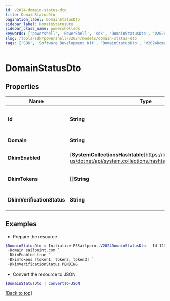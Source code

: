 ```yaml
---
id: v2024-domain-status-dto
title: DomainStatusDto
pagination_label: DomainStatusDto
sidebar_label: DomainStatusDto
sidebar_class_name: powershellsdk
keywords: ['powershell', 'PowerShell', 'sdk', 'DomainStatusDto', 'V2024DomainStatusDto'] 
slug: /tools/sdk/powershell/v2024/models/domain-status-dto
tags: ['SDK', 'Software Development Kit', 'DomainStatusDto', 'V2024DomainStatusDto']
---
```



# DomainStatusDto

## Properties

Name | Type | Description | Notes
------------ | ------------- | ------------- | -------------
**Id** | **String** | New UUID associated with domain to be verified | [optional] 
**Domain** | **String** | A domain address | [optional] 
**DkimEnabled** | [**SystemCollectionsHashtable**]https://learn.microsoft.com/en-us/dotnet/api/system.collections.hashtable?view=net-9.0 | DKIM is enabled for this domain | [optional] 
**DkimTokens** | **[]String** | DKIM tokens required for authentication | [optional] 
**DkimVerificationStatus** | **String** | Status of DKIM authentication | [optional] 

## Examples

- Prepare the resource
```powershell
$DomainStatusDto = Initialize-PSSailpoint.V2024DomainStatusDto  -Id 123b45b0-aaaa-bbbb-a7db-123456a56abc `
 -Domain sailpoint.com `
 -DkimEnabled true `
 -DkimTokens [token1, token2, token3] `
 -DkimVerificationStatus PENDING
```

- Convert the resource to JSON
```powershell
$DomainStatusDto | ConvertTo-JSON
```


[[Back to top]](#) 

